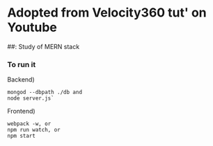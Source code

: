# Adopted from Velocity360 tut' on Youtube

##: Study of MERN stack

### To run it

Backend)

```
mongod --dbpath ./db and
node server.js`
```

Frontend)

```
webpack -w, or
npm run watch, or
npm start
```
